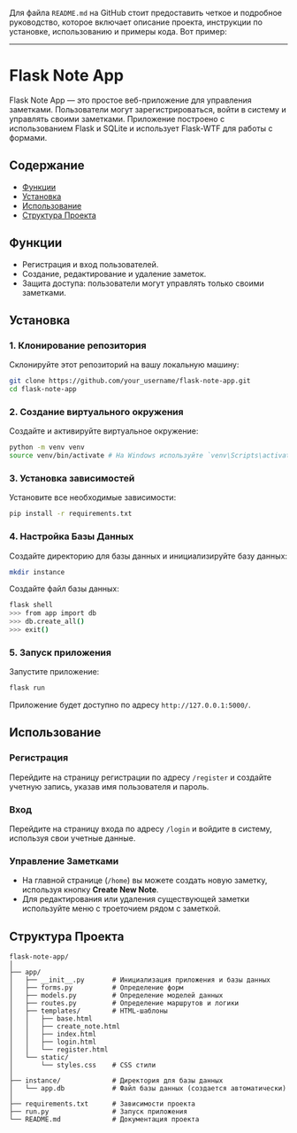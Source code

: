 Для файла `README.md` на GitHub стоит предоставить четкое и подробное руководство, которое включает описание проекта, инструкции по установке, использованию и примеры кода. Вот пример:

---

# Flask Note App

Flask Note App — это простое веб-приложение для управления заметками. Пользователи могут зарегистрироваться, войти в систему и управлять своими заметками. Приложение построено с использованием Flask и SQLite и использует Flask-WTF для работы с формами.

## Содержание

- [Функции](#функции)
- [Установка](#установка)
- [Использование](#использование)
- [Структура Проекта](#структура-проекта)

## Функции

- Регистрация и вход пользователей.
- Создание, редактирование и удаление заметок.
- Защита доступа: пользователи могут управлять только своими заметками.

## Установка

### 1. Клонирование репозитория

Склонируйте этот репозиторий на вашу локальную машину:

```bash
git clone https://github.com/your_username/flask-note-app.git
cd flask-note-app
```

### 2. Создание виртуального окружения

Создайте и активируйте виртуальное окружение:

```bash
python -m venv venv
source venv/bin/activate # На Windows используйте `venv\Scripts\activate`
```

### 3. Установка зависимостей

Установите все необходимые зависимости:

```bash
pip install -r requirements.txt
```

### 4. Настройка Базы Данных

Создайте директорию для базы данных и инициализируйте базу данных:

```bash
mkdir instance
```

Создайте файл базы данных:

```bash
flask shell
>>> from app import db
>>> db.create_all()
>>> exit()
```

### 5. Запуск приложения

Запустите приложение:

```bash
flask run
```

Приложение будет доступно по адресу `http://127.0.0.1:5000/`.

## Использование

### Регистрация

Перейдите на страницу регистрации по адресу `/register` и создайте учетную запись, указав имя пользователя и пароль.

### Вход

Перейдите на страницу входа по адресу `/login` и войдите в систему, используя свои учетные данные.

### Управление Заметками

- На главной странице (`/home`) вы можете создать новую заметку, используя кнопку **Create New Note**.
- Для редактирования или удаления существующей заметки используйте меню с троеточием рядом с заметкой.

## Структура Проекта

```
flask-note-app/
│
├── app/
│   ├── __init__.py       # Инициализация приложения и базы данных
│   ├── forms.py          # Определение форм
│   ├── models.py         # Определение моделей данных
│   ├── routes.py         # Определение маршрутов и логики
│   ├── templates/        # HTML-шаблоны
│   │   ├── base.html
│   │   ├── create_note.html
│   │   ├── index.html
│   │   ├── login.html
│   │   └── register.html
│   └── static/
│       └── styles.css    # CSS стили
│
├── instance/             # Директория для базы данных
│   └── app.db            # Файл базы данных (создается автоматически)
│
├── requirements.txt      # Зависимости проекта
├── run.py                # Запуск приложения
└── README.md             # Документация проекта
```
